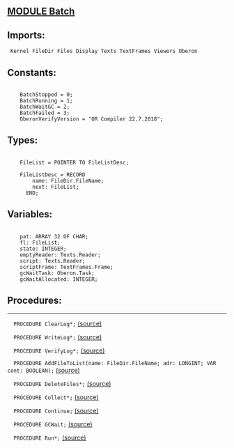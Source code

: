 
## [MODULE Batch](https://github.com/io-core/System/blob/main/Batch.Mod)

  ## Imports:
` Kernel FileDir Files Display Texts TextFrames Viewers Oberon`

## Constants:
```

    BatchStopped = 0;
    BatchRunning = 1;
    BatchWaitGC = 2;
    BatchFailed = 3;
    OberonVerifyVersion = "OR Compiler 22.7.2018";

```
## Types:
```

    FileList = POINTER TO FileListDesc;

    FileListDesc = RECORD
        name: FileDir.FileName;
        next: FileList;
      END;

```
## Variables:
```

    pat: ARRAY 32 OF CHAR;
    fl: FileList;
    state: INTEGER;
    emptyReader: Texts.Reader;
    script: Texts.Reader;
    scriptFrame: TextFrames.Frame;
    gcWaitTask: Oberon.Task;
    gcWaitAllocated: INTEGER;

```
## Procedures:
---

`  PROCEDURE ClearLog*;` [(source)](https://github.com/io-core/System/blob/main/Batch.Mod#L33)


`  PROCEDURE WriteLog*;` [(source)](https://github.com/io-core/System/blob/main/Batch.Mod#L41)


`  PROCEDURE VerifyLog*;` [(source)](https://github.com/io-core/System/blob/main/Batch.Mod#L74)


`  PROCEDURE AddFileToList(name: FileDir.FileName; adr: LONGINT; VAR cont: BOOLEAN);` [(source)](https://github.com/io-core/System/blob/main/Batch.Mod#L123)


`  PROCEDURE DeleteFiles*;` [(source)](https://github.com/io-core/System/blob/main/Batch.Mod#L150)


`  PROCEDURE Collect*;` [(source)](https://github.com/io-core/System/blob/main/Batch.Mod#L174)


`  PROCEDURE Continue;` [(source)](https://github.com/io-core/System/blob/main/Batch.Mod#L180)


`  PROCEDURE GCWait;` [(source)](https://github.com/io-core/System/blob/main/Batch.Mod#L214)


`  PROCEDURE Run*;` [(source)](https://github.com/io-core/System/blob/main/Batch.Mod#L230)

